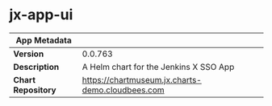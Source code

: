 # jx-app-ui

|App Metadata||
|---|---|
| **Version** | 0.0.763 |
| **Description** | A Helm chart for the Jenkins X SSO App |
| **Chart Repository** | https://chartmuseum.jx.charts-demo.cloudbees.com |
